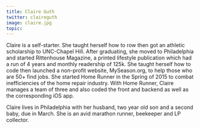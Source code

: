 ```yaml
---
title: Claire Guth
twitter: claireguth
image: claire.jpg
topic:
---
```


Claire is a self-starter. She taught herself how to row then got an athletic scholarship to UNC-Chapel Hill. After graduating, she moved to Philadelphia and started Rittenhouse Magazine, a printed lifestyle publication which had a run of 4 years and monthly readership of 125k. She taught herself how to code then launched a non-profit website, MySeason.org, to help those who are 50+ find jobs. She started Home Runner in the Spring of 2015 to combat inefficiencies of the home repair industry. With Home Runner, Claire manages a team of three and also coded the front and backend as well as the corresponding iOS app.

Claire lives in Philadelphia with her husband, two year old son and a second baby, due in March. She is an avid marathon runner, beekeeper and LP collector.